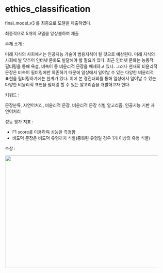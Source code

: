 # ethics_classification
final_model_v3 를 최종으로 모델을 제출하였다.

최종적으로 5개의 모델을 앙상블하여 제출


주제 소개 :

미래 지식의 사회에서는 인공지능 기술이 범용지식이 될 것으로 예상된다. 미래 지식의 사회에 발 맞추어 인터넷 문화도 발달해야 할 필요가 있다. 최근 인터넷 문화는 능동적 필터링을 통해 욕설, 비속어 등 비윤리적 문장을 배제하고 있다. 그러나 현재의 비윤리적 문장은 비속어 필터링에만 의존하기 때문에 일상에서 일어날 수 있는 다양한 비윤리적 표현을 필터링하기에는 한계가 있다. 이에 본 경진대회를 통해 일상에서 일어날 수 있는 다양한 비윤리적 표현을 필터링 할 수 있는 알고리즘을 개발하고자 한다.

키워드 :  

문장분류, 자연어처리, 비윤리적 문장, 비윤리적 문장 식별 알고리즘, 인공지능 기반 자연어처리

성능 평가 지표 :

- F1 score를 이용하여 성능을 측정함
- 비도덕 문장은 비도덕 유형까지 식별(중복된 유형일 경우 1개 이상의 유형 식별)

수상 :

<img src="상.png"  width="700" height="370">

